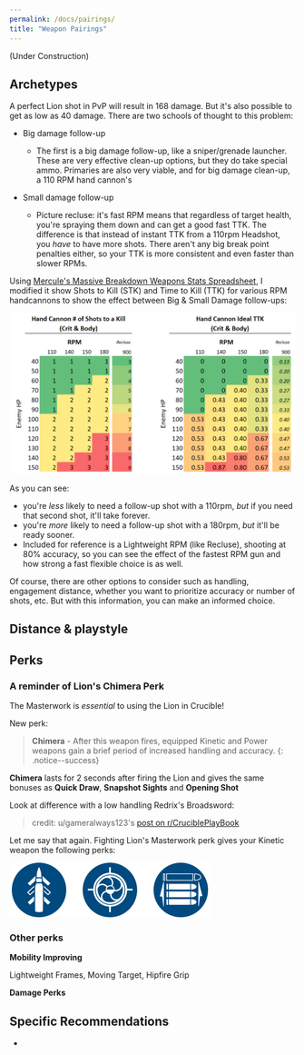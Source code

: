 ```yaml
---
permalink: /docs/pairings/
title: "Weapon Pairings"
---
```


(Under Construction)


## Archetypes

A perfect Lion shot in PvP will result in 168 damage. But it's also possible to get as low as 40 damage. There are two schools of thought to this problem:

- Big damage follow-up
  - The first is a big damage follow-up, like a sniper/grenade launcher. These are very effective clean-up options, but they do take special ammo. Primaries are also very viable, and for big damage clean-up, a 110 RPM hand cannon's

- Small damage follow-up
  - Picture recluse:  it's fast RPM means that regardless of target health, you're spraying them down and can get a good fast TTK. The difference is that instead of instant TTK from a 110rpm Headshot, you _have_ to have more shots. There aren't any big break point penalties either, so your TTK is more consistent and even faster than slower RPMs.

Using [Mercule's Massive Breakdown Weapons Stats Spreadsheet](https://docs.google.com/spreadsheets/d/1_6zsM7kzvg0aUT8YtM_-Wg_5K1gKDOlrwfVzutEjq-s/edit#gid=0), I modified it show Shots to Kill (STK) and Time to Kill (TTK) for various RPM handcannons to show the effect between Big & Small Damage follow-ups:

![STK & TTK](/assets/images/hc_ttk.png)

As you can see:
- you're _less_ likely to need a follow-up shot with a 110rpm, _but_ if you need that second shot, it'll take forever.
- you're _more_ likely to need a follow-up shot with a 180rpm, _but_ it'll be ready sooner.
- Included for reference is a Lightweight RPM (like Recluse), shooting at 80% accuracy, so you can see the effect of the fastest RPM gun and how strong a fast flexible choice is as well.

Of course, there are other options to consider such as handling, engagement distance, whether you want to prioritize accuracy or number of shots, etc. But with this information, you can make an informed choice.

## Distance & playstyle

## Perks

### A reminder of Lion's Chimera Perk
The Masterwork is *essential* to using the Lion in Crucible!

New perk:
> **Chimera** - After this weapon fires, equipped Kinetic and Power weapons gain a brief period of increased handling and accuracy.
{: .notice--success}

**Chimera** lasts for 2 seconds after firing the Lion and gives the same bonuses as **Quick Draw**, **Snapshot Sights** and **Opening Shot**

Look at difference with a low handling Redrix's Broadsword:

<blockquote class="imgur-embed-pub" lang="en" data-id="a/QvxoTAA"><a href="//imgur.com/a/QvxoTAA"></a></blockquote><script async src="//s.imgur.com/min/embed.js" charset="utf-8"></script>

>credit: u/gameralways123's [post on r/CruciblePlayBook](https://www.reddit.com/r/CruciblePlaybook/comments/9ph01t/quick_breakdown_of_chimera_on_fighting_lion/)

Let me say that again. Fighting Lion's Masterwork perk gives your Kinetic weapon the following perks:

![Chimera Perks](/assets/images/chimera_perks.png)

### Other perks

**Mobility Improving**

Lightweight Frames, Moving Target, Hipfire Grip

**Damage Perks**

## Specific Recommendations

-
